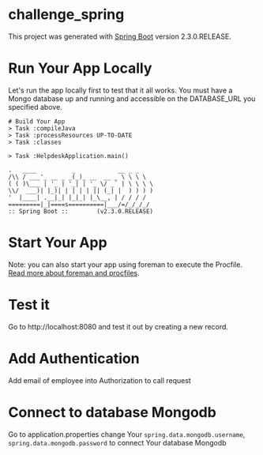 # challenge_spring
This project was generated with [Spring Boot](https://github.com/spring-projects/spring-boot) version 2.3.0.RELEASE.

# Run Your App Locally
Let's run the app locally first to test that it all works. You must have a Mongo database up and running and accessible on the DATABASE_URL you specified above.

    # Build Your App
    > Task :compileJava
    > Task :processResources UP-TO-DATE
    > Task :classes

    > Task :HelpdeskApplication.main()

    .   ____          _            __ _ _
    /\\ / ___'_ __ _ _(_)_ __  __ _ \ \ \ \
    ( ( )\___ | '_ | '_| | '_ \/ _` | \ \ \ \
    \\/  ___)| |_)| | | | | || (_| |  ) ) ) )
    '  |____| .__|_| |_|_| |_\__, | / / / /
    =========|_|====s==========|___/=/_/_/_/
    :: Spring Boot ::        (v2.3.0.RELEASE)


# Start Your App
Note: you can also start your app using foreman to execute the Procfile. [Read more about foreman and procfiles](http://devcenter.heroku.com/articles/procfile).

# Test it
Go to http://localhost:8080 and test it out by creating a new record.

# Add Authentication
Add email of employee into Authorization to call request

# Connect to database Mongodb
Go to application.properties change Your `spring.data.mongodb.username`, `spring.data.mongodb.password` to connect Your database Mongodb
